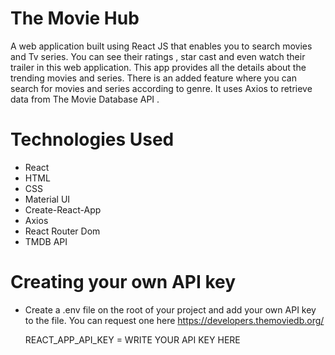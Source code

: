 # The Movie Hub
A web application built using React JS that enables you to search movies and Tv series. You can see their ratings , star cast and even watch their trailer in this web application. This app provides all the details about the trending movies and series. There is an added feature where you can search for movies and series according to genre. It uses Axios to retrieve data from The Movie Database API .

# Technologies Used
* React
* HTML
* CSS
* Material UI
* Create-React-App
* Axios
* React Router Dom
* TMDB API

# Creating your own API key

 * Create a .env file on the root of your project and add your own API key to the file. You can request one here https://developers.themoviedb.org/

   REACT_APP_API_KEY = WRITE YOUR API KEY HERE
